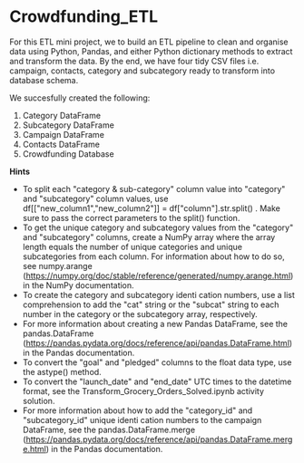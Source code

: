 # Crowdfunding_ETL

For this ETL mini project, we to build an ETL pipeline to clean and organise data using Python, Pandas, and either Python dictionary methods to extract and transform the data. 
By the end, we have four tidy CSV files i.e. campaign, contacts, category and subcategory ready to transform into database schema. 

We succesfully created the following:
1. Category DataFrame
2. Subcategory DataFrame
3. Campaign DataFrame
4. Contacts DataFrame
5. Crowdfunding Database

**Hints**
- To split each "category & sub-category" column value into "category" and "subcategory" column values, use  df[["new_column1","new_column2"]] = df["column"].str.split() . Make sure to pass the correct parameters to the  split()  function.
- To get the unique category and subcategory values from the "category" and "subcategory" columns, create a NumPy array where the array length equals the number of unique categories and unique subcategories from each column. For information about how to do so, see numpy.arange  (https://numpy.org/doc/stable/reference/generated/numpy.arange.html) in the NumPy documentation.
- To create the category and subcategory identi cation numbers, use a list comprehension to add the "cat" string or the "subcat" string to each number in the category or the subcategory array, respectively.
- For more information about creating a new Pandas DataFrame, see the pandas.DataFrame (https://pandas.pydata.org/docs/reference/api/pandas.DataFrame.html) in the Pandas documentation.
- To convert the "goal" and "pledged" columns to the  float  data type, use the  astype()  method.
- To convert the "launch_date" and "end_date" UTC times to the  datetime  format, see the  Transform_Grocery_Orders_Solved.ipynb  activity solution.
- For more information about how to add the "category_id" and "subcategory_id" unique identi cation numbers to the campaign DataFrame, see the pandas.DataFrame.merge  (https://pandas.pydata.org/docs/reference/api/pandas.DataFrame.merge.html) in the Pandas documentation.

